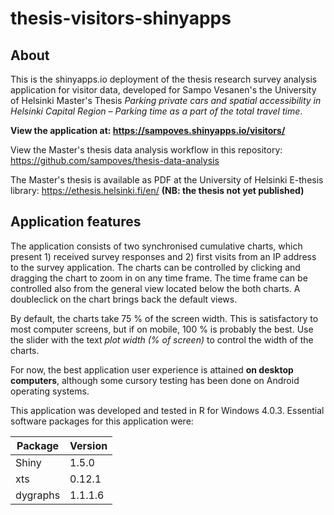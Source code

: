 # thesis-visitors-shinyapps

## About

This is the shinyapps.io deployment of the thesis research survey analysis application for visitor data, developed for Sampo Vesanen's the University of Helsinki Master's Thesis *Parking private cars and spatial accessibility in Helsinki Capital Region – Parking time as a part of the total travel time*.

**View the application at: https://sampoves.shinyapps.io/visitors/**

View the Master's thesis data analysis workflow in this repository: https://github.com/sampoves/thesis-data-analysis

The Master's thesis is available as PDF at the University of Helsinki E-thesis library: https://ethesis.helsinki.fi/en/ **(NB: the thesis not yet published)**

## Application features

The application consists of two synchronised cumulative charts, which present 1) received survey responses and 2) first visits from an IP address to the survey application. The charts can be controlled by clicking and dragging the chart to zoom in on any time frame. The time frame can be controlled also from the general view located below the both charts. A doubleclick on the chart brings back the default views.

By default, the charts take 75 % of the screen width. This is satisfactory to most computer screens, but if on mobile, 100 % is probably the best. Use the slider with the text *plot width (% of screen)* to control the width of the charts.

For now, the best application user experience is attained **on desktop computers**, although some cursory testing has been done on Android operating systems.

This application was developed and tested in R for Windows 4.0.3. Essential software packages for this application were:

| Package | Version |
| --- | --- |
| Shiny | 1.5.0 |
| xts | 0.12.1 |
| dygraphs | 1.1.1.6 |
